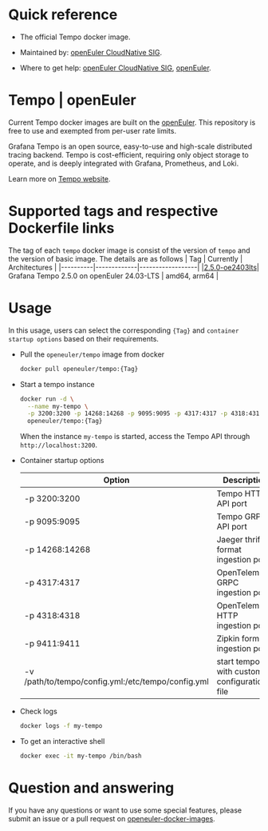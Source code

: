 # Quick reference

- The official Tempo docker image.

- Maintained by: [openEuler CloudNative SIG](https://gitee.com/openeuler/cloudnative).

- Where to get help: [openEuler CloudNative SIG](https://gitee.com/openeuler/cloudnative), [openEuler](https://gitee.com/openeuler/community).

# Tempo | openEuler
Current Tempo docker images are built on the [openEuler](https://repo.openeuler.org/). This repository is free to use and exempted from per-user rate limits.

Grafana Tempo is an open source, easy-to-use and high-scale distributed tracing backend. Tempo is cost-efficient, requiring only object storage to operate, and is deeply integrated with Grafana, Prometheus, and Loki.

Learn more on [Tempo website](https://grafana.com/oss/tempo/).

# Supported tags and respective Dockerfile links
The tag of each `tempo` docker image is consist of the version of `tempo` and the version of basic image. The details are as follows
|    Tag   |  Currently  |   Architectures  |
|----------|-------------|------------------|
|[2.5.0-oe2403lts](https://gitee.com/openeuler/openeuler-docker-images/blob/master/tempo/2.5.0/24.03-lts/Dockerfile)| Grafana Tempo 2.5.0 on openEuler 24.03-LTS | amd64, arm64 |

# Usage
In this usage, users can select the corresponding `{Tag}` and `container startup options` based on their requirements.

- Pull the `openeuler/tempo` image from docker

	```bash
	docker pull openeuler/tempo:{Tag}
	```

- Start a tempo instance

	```bash
	docker run -d \
      --name my-tempo \
      -p 3200:3200 -p 14268:14268 -p 9095:9095 -p 4317:4317 -p 4318:4318 -p 9411:9411 \
      openeuler/tempo:{Tag}
	```
	When the instance `my-tempo` is started, access the Tempo API through `http://localhost:3200`.

- Container startup options

	| Option | Description |
	|--------|-------------|
	| -p 3200:3200 | Tempo HTTP API port |
    | -p 9095:9095 | Tempo GRPC API port |
    | -p 14268:14268 | Jaeger thrift format ingestion port |
    | -p 4317:4317	 | OpenTelemetry GRPC ingestion port   |  
    | -p 4318:4318	 | OpenTelemetry HTTP ingestion port |
    | -p 9411:9411	 | Zipkin format ingestion port      |
    | -v /path/to/tempo/config.yml:/etc/tempo/config.yml | start tempo with customed configuration file |

- Check logs

	```bash
	docker logs -f my-tempo
	```

- To get an interactive shell

	```bash
	docker exec -it my-tempo /bin/bash
	```
	
# Question and answering
If you have any questions or want to use some special features, please submit an issue or a pull request on [openeuler-docker-images](https://gitee.com/openeuler/openeuler-docker-images).